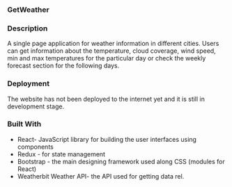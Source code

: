 ### GetWeather

### Description

A single page application for weather information in different cities. Users can get information about the temperature, cloud coverage, wind speed, min and max temperatures for the particular day or check the weekly forecast section for the following days.

### Deployment

The website has not been deployed to the internet yet and it is still in development stage.

### Built With

  * React- JavaScript library for building the user interfaces using components
  * Redux - for state management 
  * Bootstrap - the main designing framework used along CSS (modules for React)
  * Weatherbit Weather API- the API used for getting data rel.
